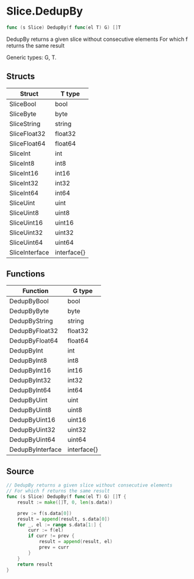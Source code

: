 # Slice.DedupBy

```go
func (s Slice) DedupBy(f func(el T) G) []T
```

DedupBy returns a given slice without consecutive elements For which f returns the same result

Generic types: G, T.

## Structs

| Struct | T type |
| ------ | ------ |
| SliceBool | bool |
| SliceByte | byte |
| SliceString | string |
| SliceFloat32 | float32 |
| SliceFloat64 | float64 |
| SliceInt | int |
| SliceInt8 | int8 |
| SliceInt16 | int16 |
| SliceInt32 | int32 |
| SliceInt64 | int64 |
| SliceUint | uint |
| SliceUint8 | uint8 |
| SliceUint16 | uint16 |
| SliceUint32 | uint32 |
| SliceUint64 | uint64 |
| SliceInterface | interface{} |

## Functions

| Function | G type |
| -------- | ------ |
| DedupByBool | bool |
| DedupByByte | byte |
| DedupByString | string |
| DedupByFloat32 | float32 |
| DedupByFloat64 | float64 |
| DedupByInt | int |
| DedupByInt8 | int8 |
| DedupByInt16 | int16 |
| DedupByInt32 | int32 |
| DedupByInt64 | int64 |
| DedupByUint | uint |
| DedupByUint8 | uint8 |
| DedupByUint16 | uint16 |
| DedupByUint32 | uint32 |
| DedupByUint64 | uint64 |
| DedupByInterface | interface{} |

## Source

```go
// DedupBy returns a given slice without consecutive elements
// For which f returns the same result
func (s Slice) DedupBy(f func(el T) G) []T {
	result := make([]T, 0, len(s.data))

	prev := f(s.data[0])
	result = append(result, s.data[0])
	for _, el := range s.data[1:] {
		curr := f(el)
		if curr != prev {
			result = append(result, el)
			prev = curr
		}
	}
	return result
}
```

